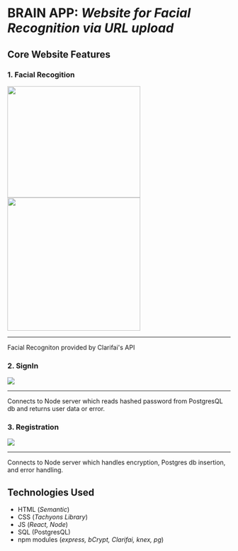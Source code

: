# BRAIN APP: _Website for Facial Recognition via URL upload_

## Core Website Features 

### 1. Facial Recogition
<img src="https://giphy.com/embed/j0eBUmeqSxIvcWlE6x" width="300" height="251"/>


<img src='https://media.giphy.com/media/f8PtgLHDBoT0ltFtPH/200w_d.gif' width='300' />


- - - - 
Facial Recogniton provided by Clarifai's API



### 2. SignIn
![](https://media.giphy.com/media/XDWTpB2Bd2bbMqcYnx/giphy.gif)
- - - - 
Connects to Node server which reads hashed password from PostgresQL db and returns user data or error. 


### 3. Registration
![](https://media.giphy.com/media/Kg9TrqMXM7h7dCmdYm/giphy.gif)
- - - -
Connects to Node server which handles encryption, Postgres db insertion, and error handling.

## Technologies Used 
* HTML (_Semantic_)
* CSS (_Tachyons Library_)
* JS (_React, Node_)
* SQL (PostgresQL)
* npm modules (_express, bCrypt, Clarifai, knex, pg_) 

